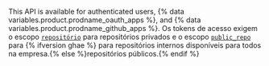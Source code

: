 This API is available for authenticated users, {% data variables.product.prodname_oauth_apps %}, and {% data variables.product.prodname_github_apps %}. Os tokens de acesso exigem o escopo [`repositório`](/apps/building-oauth-apps/understanding-scopes-for-oauth-apps/#available-scopes) para repositórios privados e o escopo [`public_repo`](/apps/building-oauth-apps/understanding-scopes-for-oauth-apps/#available-scopes) para {% ifversion ghae %} para repositórios internos disponíveis para todos na empresa.{% else %}repositórios públicos.{% endif %}

